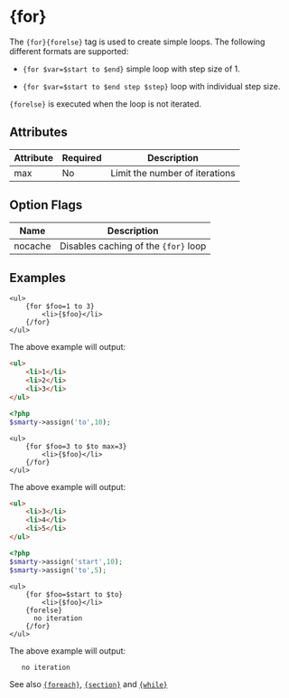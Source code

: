 # {for}

The `{for}{forelse}` tag is used to create simple loops. The following different formats are supported:

-   `{for $var=$start to $end}` simple loop with step size of 1.

-   `{for $var=$start to $end step $step}` loop with individual step
    size.

`{forelse}` is executed when the loop is not iterated.

## Attributes

| Attribute | Required | Description                    |
|-----------|----------|--------------------------------|
| max       | No       | Limit the number of iterations |

## Option Flags

| Name    | Description                          |
|---------|--------------------------------------|
| nocache | Disables caching of the `{for}` loop |

## Examples

```smarty
<ul>
    {for $foo=1 to 3}
        <li>{$foo}</li>
    {/for}
</ul>
```
      
The above example will output:

```html
<ul>
    <li>1</li>
    <li>2</li>
    <li>3</li>
</ul>
```
      
```php
<?php
$smarty->assign('to',10);
```
    
```smarty
<ul>
    {for $foo=3 to $to max=3}
        <li>{$foo}</li>
    {/for}
</ul>
```

The above example will output:

```html
<ul>
    <li>3</li>
    <li>4</li>
    <li>5</li>
</ul>
```

```php
<?php
$smarty->assign('start',10);
$smarty->assign('to',5);
```

```smarty
<ul>
    {for $foo=$start to $to}
        <li>{$foo}</li>
    {forelse}
      no iteration
    {/for}
</ul>
```

The above example will output:

```
   no iteration
```
      
See also [`{foreach}`](./language-function-foreach.md),
[`{section}`](./language-function-section.md) and
[`{while}`](./language-function-while.md)

